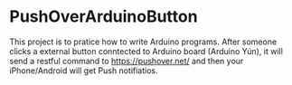 PushOverArduinoButton
=====================
This project is to pratice how to write Arduino programs. 
After someone clicks a external button conntected to Arduino board (Arduino Yún), it will send a restful command to https://pushover.net/ and then your iPhone/Android will get Push notifiatios. 
